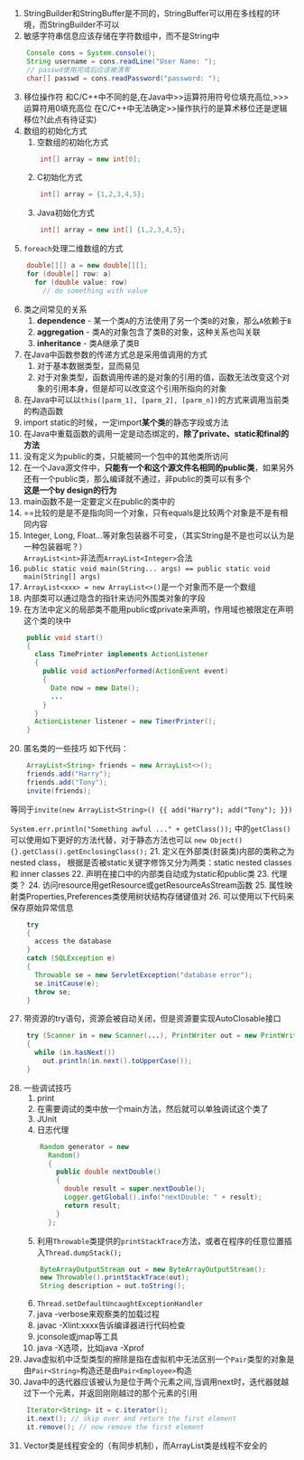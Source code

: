 1. StringBuilder和StringBuffer是不同的，StringBuffer可以用在多线程的环境，而StringBuilder不可以
2. 敏感字符串信息应该存储在字符数组中，而不是String中
  ```java
      Console cons = System.console();
      String username = cons.readLine("User Name: ");
      // passwd使用完成后应该被清零
      char[] passwd = cons.readPassword("password: ");
  ```
  
3. 移位操作符
  和C/C++中不同的是,在Java中>>运算符用符号位填充高位,>>>运算符用0填充高位
  在C/C++中无法确定>>操作执行的是算术移位还是逻辑移位?(此点有待证实)
4. 数组的初始化方式
    1. 空数组的初始化方式
    ```java
        int[] array = new int[0];
    ```
    2. C初始化方式
    ```c
        int[] array = {1,2,3,4,5};
    ```
    3. Java初始化方式
    ```java
        int[] array = new int[] {1,2,3,4,5};
    ```
5. `foreach`处理二维数组的方式
  ```java
      double[][] a = new double[][];
      for (double[] row: a)
        for (double value: row)
          // do something with value
  ```
  
6. 类之间常见的关系
    1. **dependence** - 某一个类`A`的方法使用了另一个类`B`的对象，那么`A`依赖于`B`
    2. **aggregation** - 类A的对象包含了类B的对象，这种关系也叫关联
    3. **inheritance** - 类A继承了类B
7. 在Java中函数参数的传递方式总是采用值调用的方式
    1. 对于基本数据类型，显而易见
    2. 对于对象类型，函数调用传递的是对象的引用的值，函数无法改变这个对象的引用本身，但是却可以改变这个引用所指向的对象
8. 在Java中可以以`this([parm_1], [parm_2], [parm_n])`的方式来调用当前类的构造函数
9. import static的时候，一定import**某个类**的静态字段或方法
10. 在Java中重载函数的调用一定是动态绑定的，**除了private、static和final的方法**
11. 没有定义为public的类，只能被同一个包中的其他类所访问
12. 在一个Java源文件中，**只能有一个和这个源文件名相同的public类**，如果另外还有一个public类，那么编译就不通过，非public的类可以有多个  
**这是一个by design的行为**
13. main函数不是一定要定义在public的类中的
14. ==比较的是是不是指向同一个对象，只有equals是比较两个对象是不是有相同内容
15. Integer, Long, Float...等对象包装器不可变，（其实String是不是也可以认为是一种包装器呢？）  
  `ArrayList<int>`非法而`ArrayList<Integer>`合法
16. `public static void main(String... args) == public static void main(String[] args)`
17. `ArrayList<xxx> = new ArrayList<>()`是一个对象而不是一个数组
18. 内部类可以通过隐含的指针来访问外围类对象的字段
19. 在方法中定义的局部类不能用public或private来声明，作用域也被限定在声明这个类的块中
  ```java
      public void start()
      {
        class TimePrinter implements ActionListener
        {
          public void actionPerformed(ActionEvent event)
          {
            Date now = new Date();
            ...
          }
        }
        ActionListener listener = new TimerPrinter();
      }
  ```
  
20. 匿名类的一些技巧
  如下代码：
  ```java
      ArrayList<String> friends = new ArrayList<>();
      friends.add("Harry");
      friends.add("Tony");
      invite(friends);
  ```
  等同于`invite(new ArrayList<String>() {{ add("Harry"); add("Tony"); }})`

  `System.err.println("Something awful ..." + getClass());`
  中的`getClass()`可以使用如下更好的方法代替，对于静态方法也可以
  `new Object(){}.getClass().getEnclosingClass();`
21. 定义在外部类(封装类)内部的类称之为nested class，
  根据是否被static关键字修饰又分为两类：static nested classes 和 inner classes
22. 声明在接口中的内部类自动成为static和public类
23. 代理类？
24. 访问resource用getResource或getResourceAsStream函数
25. 属性映射类Properties,Preferences类使用树状结构存储键值对
26. 可以使用以下代码来保存原始异常信息
  ```java
      try
      {
        access the database
      }
      catch (SQLException e)
      {
        Throwable se = new ServletException("database error");
        se.initCause(e);
        throw se;
      }
  ```
27. 带资源的try语句，资源会被自动关闭，但是资源要实现AutoClosable接口
  ```java
      try (Scanner in = new Scanner(...), PrintWriter out = new PrintWriter())
      {
        while (in.hasNext())
          out.println(in.next().toUpperCase());
      }
  ```
28. 一些调试技巧
    1. print
    2. 在需要调试的类中放一个main方法，然后就可以单独调试这个类了
    3. JUnit
    4. 日志代理
      ```java
          Random generator = new
            Random()
            {
              public double nextDouble()
              {
                double result = super.nextDouble();
                Logger.getGlobal().info("nextDouble: " + result);
                return result;
              }
            };
      ```
    5. 利用`Throwable`类提供的`printStackTrace`方法，或者在程序的任意位置插入`Thread.dumpStack();`
      ```java
          ByteArrayOutputStream out = new ByteArrayOutputStream();
          new Throwable().printStackTrace(out);
          String description = out.toString();
      ```
    6. `Thread.setDefaultUncaughtExceptionHandler`
    7. java -verbose来观察类的加载过程
    8. javac -Xlint:xxxx告诉编译器进行代码检查
    9. jconsole或jmap等工具
    10. java -X选项，比如java -Xprof
29. Java虚拟机中泛型类型的擦除是指在虚拟机中无法区别一个`Pair`类型的对象是由`Pair<String>`构造还是由`Pair<Employee>`构造
30. Java中的迭代器应该被认为是位于两个元素之间,当调用next时，迭代器就越过下一个元素，并返回刚刚越过的那个元素的引用
  ```java
      Iterator<String> it = c.iterator();
      it.next(); // skip over and return the first element
      it.remove(); // now remove the first element
  ```
31. Vector类是线程安全的（有同步机制），而ArrayList类是线程不安全的